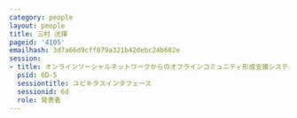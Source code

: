 ```yaml
---
category: people
layout: people
title: 三村 洸揮
pageid: '4105'
emailhash: 3d7a66d9cff079a321b42debc24b682e
session:
- title: オンラインソーシャルネットワークからのオフラインコミュニティ形成支援システム
  psid: 6D-5
  sessiontitle: ユビキタスインタフェース
  sessionid: 6d
  role: 発表者
---
```


